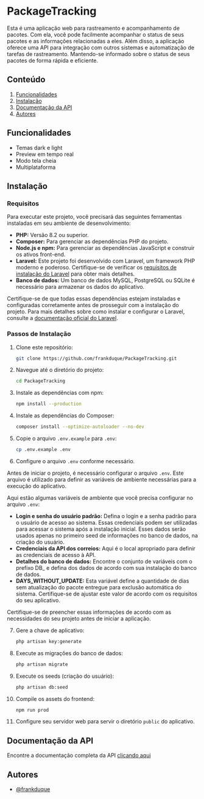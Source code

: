 
# PackageTracking

Esta é uma aplicação web para rastreamento e acompanhamento de pacotes. Com ela, você pode facilmente acompanhar o status de seus pacotes e as informações relacionadas a eles. Além disso, a aplicação oferece uma API para integração com outros sistemas e automatização de tarefas de rastreamento. Mantendo-se informado sobre o status de seus pacotes de forma rápida e eficiente.

## Conteúdo

1. [Funcionalidades](#funcionalidades)
2. [Instalação](#instalação)
3. [Documentação da API](#documentação-da-api)
5. [Autores](#autores)
## Funcionalidades

- Temas dark e light
- Preview em tempo real
- Modo tela cheia
- Multiplataforma


## Instalação
### Requisitos

Para executar este projeto, você precisará das seguintes ferramentas instaladas em seu ambiente de desenvolvimento:

- **PHP:** Versão 8.2 ou superior.
- **Composer:** Para gerenciar as dependências PHP do projeto.
- **Node.js e npm:** Para gerenciar as dependências JavaScript e construir os ativos front-end.
- **Laravel:** Este projeto foi desenvolvido com Laravel, um framework PHP moderno e poderoso. Certifique-se de verificar os [requisitos de instalação do Laravel](https://laravel.com/docs/installation#server-requirements) para obter mais detalhes.
- **Banco de dados:** Um banco de dados MySQL, PostgreSQL ou SQLite é necessário para armazenar os dados do aplicativo.

Certifique-se de que todas essas dependências estejam instaladas e configuradas corretamente antes de prosseguir com a instalação do projeto. Para mais detalhes sobre como instalar e configurar o Laravel, consulte a [documentação oficial do Laravel](https://laravel.com/docs).

### Passos de Instalação

1. Clone este repositório:

    ```bash
    git clone https://github.com/frankduque/PackageTracking.git
    ```

2. Navegue até o diretório do projeto:

    ```bash
    cd PackageTracking
    ```

3. Instale as dependências com npm:

    ```bash
    npm install --production
    ```

4. Instale as dependências do Composer:

    ```bash
    composer install --optimize-autoloader --no-dev
    ```

5. Copie o arquivo `.env.example` para `.env`:

    ```bash
    cp .env.example .env
    ```

6. Configure o arquivo `.env` conforme necessário.

Antes de iniciar o projeto, é necessário configurar o arquivo `.env`. Este arquivo é utilizado para definir as variáveis de ambiente necessárias para a execução do aplicativo.

Aqui estão algumas variáveis de ambiente que você precisa configurar no arquivo `.env`:

- **Login e senha do usuário padrão:** Defina o login e a senha padrão para o usuário de acesso ao sistema. Essas credenciais podem ser utilizadas para acessar o sistema após a instalação inicial. Esses dados serão usados apenas no primeiro seed de informações no banco de dados, na criação do usuário.
- **Credenciais da API dos correios:** Aqui é o local apropriado para definir as credenciais de acesso à API.
- **Detalhes do banco de dados:** Encontre o conjunto de variáveis com o prefixo DB_ e defina dos dados de acordo com sua instalação do banco de dados.
- **DAYS_WITHOUT_UPDATE:** Esta variável define a quantidade de dias sem atualização do pacote entregue para exclusão automática do sistema. Certifique-se de ajustar este valor de acordo com os requisitos do seu aplicativo.

Certifique-se de preencher essas informações de acordo com as necessidades do seu projeto antes de iniciar a aplicação.

7. Gere a chave de aplicativo:

    ```bash
    php artisan key:generate
    ```

8. Execute as migrações do banco de dados:

    ```bash
    php artisan migrate
    ```

9. Execute os seeds (criação do usuário):

    ```bash
    php artisan db:seed
    ```

10. Compile os assets do frontend:

    ```bash
    npm run prod
    ```

11. Configure seu servidor web para servir o diretório `public` do aplicativo.

## Documentação da API

Encontre a documentação completa da API [clicando aqui](/API.md)

## Autores

- [@frankduque](https://github.com/frankduque)


